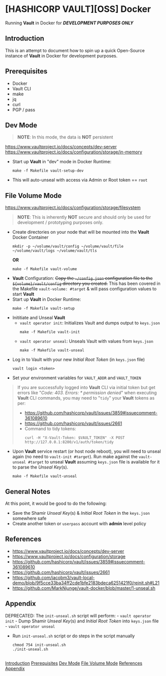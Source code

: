 # [HASHICORP VAULT][OSS] Docker

Running **Vault** in Docker for ***DEVELOPMENT PURPOSES ONLY***

## Introduction

This is an attempt to document how to spin up a quick Open-Source instance of **Vault** in Docker for development purposes.

## Prerequisites

- Docker
- Vault CLI
- make
- jq
- curl
- PGP / pass

## Dev Mode

> **NOTE**: In this mode, the data is **NOT** persistent

https://www.vaultproject.io/docs/concepts/dev-server
https://www.vaultproject.io/docs/configuration/storage/in-memory

- Start up **Vault** in "dev" mode in Docker Runtime:

    ```
    make -f Makefile vault-setup-dev
    ```
- This will auto-unseal with access via Admin or Root token == ```root```

## File Volume Mode

https://www.vaultproject.io/docs/configuration/storage/filesystem

> **NOTE**: This is inherently **NOT** secure and should only be used for development / prototyping purposes only.

- Create directories on your node that will be mounted into the **Vault** Docker Container
    ```
    mkdir -p ~/volume/vault/config ~/volume/vault/file ~/volume/vault/logs ~/volume/vault/tls
    ```
    **OR**
    ```
    make -f Makefile vault-volume
    ```
- **Vault** Configuration: ~~Copy the ```~/config.json``` configuration file to the ```${volume}/vault/config``` directory you created.~~ This has been covered in the Makefile ```vault-volume: #target``` & will pass configuration values to start **Vault**
- Start up **Vault** in Docker Runtime:
    ```
    make -f Makefile vault-setup
    ```
- Inititiate and Unseal **Vault**
  - ```vault operator init```: Initializes Vault and dumps output to ```keys.json```
    ```
    make -f Makefile vault-init
    ```
  - ```vault operator unseal```: Unseals Vault with values from ```keys.json```
    ```
    make -f Makefile vault-unseal
    ```
- Log in to Vault with your new *Initial Root Token* (in ```keys.json``` file)
    ```
    vault login <token>
    ```
- Set your environment variables for ```VAULT_ADDR``` and ```VAULT_TOKEN```

> If you are successfully logged into **Vault** CLI via initial token but get errors like "*Code: 403. Errors: * permission denied*" when executing **Vault** CLI commands, you may need to "```tidy```" your **Vault** tokens as per:
> - https://github.com/hashicorp/vault/issues/3859#issuecomment-361089610
> - https://github.com/hashicorp/vault/issues/2661
> - Command to tidy tokens:
>   ```
>   curl -H "X-Vault-Token: $VAULT_TOKEN" -X POST http://127.0.0.1:8200/v1/auth/token/tidy
>   ```
- Upon **Vault** service restart (or host node reboot), you will need to unseal again (no need to ```vault-init #target```). Run make against the ```vault-unseal #target``` to unseal **Vault** assuming ```keys.json``` file is available for it to parse the *Unseal Key*(s).
    ```
    make -f Makefile vault-unseal
    ```


## General Notes

At this point, it would be good to do the following:
- Save the Shamir *Unseal Key*(s) & *Initial Root Token* in the ```keys.json``` somewhere safe
- Create another token or ```userpass``` account with **admin** level policy


## References

- https://www.vaultproject.io/docs/concepts/dev-server
- https://www.vaultproject.io/docs/configuration/storage
- https://github.com/hashicorp/vault/issues/3859#issuecomment-361089610
- https://github.com/hashicorp/vault/issues/2661
- https://github.com/jacobm3/vault-local-demo/blob/9f5cce33ba34ff2cde1bfe2183bdeca6251421f0/reinit.sh#L21
- https://github.com/MarkNjunge/vault-docker/blob/master/1-unseal.sh


## Appendix

DEPRECATED:
The ```init-unseal.sh``` script will perform:
    - ```vault operator init```
    - Dump Shamir *Unseal Key*(s) and *Initial Root Token* into ```keys.json``` file 
    - ```vault operator unseal```
  - Run ```init-unseal.sh``` script or do steps in the script manually
    ```
    chmod 754 init-unseal.sh
    ./init-unseal.sh
    ```

## 

[Introduction](#introduction)
[Prerequisites](#prerequisites)
[Dev Mode](#dev-mode)
[File Volume Mode](#file-volume-mode)
[References](#references)
[Appendix](#appendix)